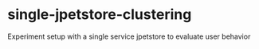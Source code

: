 # single-jpetstore-clustering
Experiment setup with a single service jpetstore to evaluate user behavior
